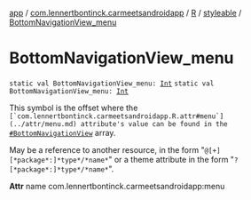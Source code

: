 [app](../../../index.md) / [com.lennertbontinck.carmeetsandroidapp](../../index.md) / [R](../index.md) / [styleable](index.md) / [BottomNavigationView_menu](./-bottom-navigation-view_menu.md)

# BottomNavigationView_menu

`static val BottomNavigationView_menu: `[`Int`](https://kotlinlang.org/api/latest/jvm/stdlib/kotlin/-int/index.html)
`static val BottomNavigationView_menu: `[`Int`](https://kotlinlang.org/api/latest/jvm/stdlib/kotlin/-int/index.html)

This symbol is the offset where the ``[`com.lennertbontinck.carmeetsandroidapp.R.attr#menu`](../attr/menu.md) attribute's value can be found in the ``[`#BottomNavigationView`](-bottom-navigation-view.md) array.

May be a reference to another resource, in the form "`@[+][*package*:]*type*/*name*`" or a theme attribute in the form "`?[*package*:]*type*/*name*`".

**Attr**
name com.lennertbontinck.carmeetsandroidapp:menu

